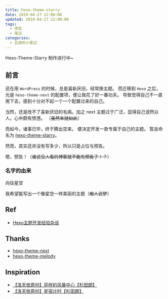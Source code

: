 ```yaml
---
title: hexo-theme-starry
date: 2019-04-27 12:00:00
updated: 2019-04-27 12:00:00
tags:
  - 项目
  - 笔记
categories:
  - 云游的小笔记
---
```


Hexo-Theme-Starry 制作进行中~

## 前言

还在用 `WordPress` 的时候，总是喜新厌旧，经常换主题。
而迁移到 `Hexo` 之后，光是 `hexo-theme-next` 的配置项，便让我花了好一番功夫。
导致觉得自己不一直用下去，感到十分对不起一个一个配置过来的自己。

当然，还是改不了喜新厌旧的毛病。加之 next 主题过于广泛，显得自己泯然众人。心中颇有愤懑。
（~~虽然本就如此~~）

而如今，诸事已毕，终于腾出空来。
便决定开发一款专属于自己的主题。
暂且命名为 [hexo-theme-starry](https://github.com/YunYouJun/hexo-theme-starry)。

然而，其实还并没有写多少，所以只是占位与预告。

嗯，预告！（~~谁说没人看的博客就不能有预告了！？~~）

<!-- more -->

### 名字的由来

向往星空

我希望能写出一个像星空一样美丽的主题（~~痴人说梦~~）

## Ref

- [Hexo主题开发经验杂谈](https://molunerfinn.com/make-a-hexo-theme/)

## Thanks

- [hexo-theme-next](https://github.com/theme-next/hexo-theme-next)
- [hexo-theme-melody](https://github.com/Molunerfinn/hexo-theme-melody)

## Inspiration

- [【洛天依原创】异样的风暴中心【杉田朗】](https://www.bilibili.com/video/av4018008)
- [【洛天依原创】星宿计时【杉田朗】](https://www.bilibili.com/video/av7036967)